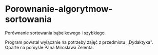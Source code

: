 # Porownanie-algorytmow-sortowania
Porównanie sortowania bąbelkowego i szybkiego.

Program powstał wyłącznie na potrzeby zajęć z przedmiotu ,,Dydaktyka".
Oparte na pomyśle Pana Mirosława Zelenta.
